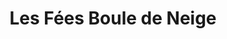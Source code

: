 ---
title: "Les Fées Boule de Neige"
url: /vedrines-saint-loup/les-fees-boule-de-neige/
shop: commodité
---